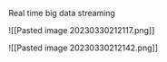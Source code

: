 Real time big data streaming

![[Pasted image 20230330212117.png]]

![[Pasted image 20230330212142.png]]

